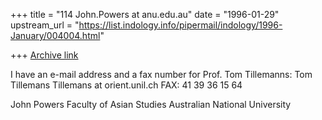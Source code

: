 +++
title = "114 John.Powers at anu.edu.au"
date = "1996-01-29"
upstream_url = "https://list.indology.info/pipermail/indology/1996-January/004004.html"

+++
[Archive link](https://list.indology.info/pipermail/indology/1996-January/004004.html)

I have an e-mail address and a fax number for Prof. Tom Tillemanns: Tom
Tillemans
Tillemans at orient.unil.ch
FAX: 41 39 36 15 64

John Powers
Faculty of Asian Studies
Australian National University






